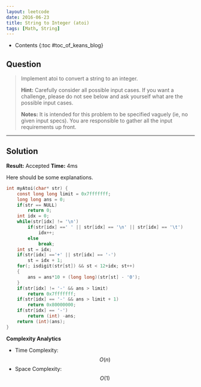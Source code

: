 ```yaml
---
layout: leetcode
date: 2016-06-23
title: String to Integer (atoi)
tags: [Math, String]
---
```


* Contents
{:toc #toc_of_keans_blog}

## Question

> Implement atoi to convert a string to an integer.
>
> **Hint:** Carefully consider all possible input cases. If you want a challenge, please do not see below and ask yourself what are the possible input cases.
>
> **Notes:** It is intended for this problem to be specified vaguely (ie, no given input specs). You are responsible to gather all the input requirements up front.
>

***

## Solution

**Result:** Accepted **Time:** 4ms

Here should be some explanations.

```c
int myAtoi(char* str) {
    const long long limit = 0x7fffffff;
    long long ans = 0;
    if(str == NULL)
        return 0;
    int idx = 0;
    while(str[idx] != '\n')
        if(str[idx] ==' ' || str[idx] == '\n' || str[idx] == '\t')
            idx++;
        else
            break;
    int st = idx;
    if(str[idx] =='+' || str[idx] == '-')
        st = idx + 1;
    for(; isdigit(str[st]) && st < 12+idx; st++)
    {
        ans = ans*10 + (long long)(str[st] - '0');
    }
    if(str[idx] != '-' && ans > limit)
        return 0x7fffffff;
    if(str[idx] == '-' && ans > limit + 1)
        return 0x80000000;
    if(str[idx] == '-')
        return (int) -ans;
    return (int)(ans);
}
```

**Complexity Analytics**

- Time Complexity: $$O(n)$$
- Space Complexity: $$O(1)$$
